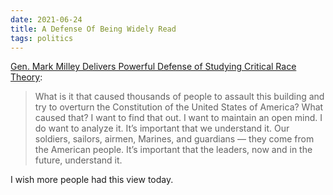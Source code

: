 ```yaml
---
date: 2021-06-24
title: A Defense Of Being Widely Read
tags: politics
---
```



[Gen. Mark Milley Delivers Powerful Defense of Studying Critical Race Theory](https://www.rollingstone.com/politics/politics-news/mark-milley-critical-race-theory-congress-1188508/):

> What is it that caused thousands of people to assault this building and try to overturn the Constitution of the United States of America? What caused that? I want to find that out. I want to maintain an open mind. I do want to analyze it. It’s important that we understand it. Our soldiers, sailors, airmen, Marines, and guardians — they come from the American people. It’s important that the leaders, now and in the future, understand it.

I wish more people had this view today.